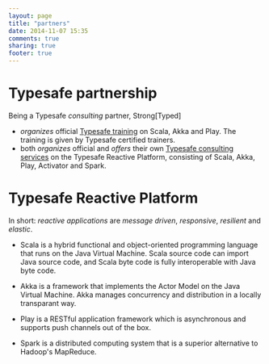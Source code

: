 ```yaml
---
layout: page
title: "partners"
date: 2014-11-07 15:35
comments: true
sharing: true
footer: true
---
```


Typesafe partnership
====================

Being a Typesafe _consulting_ partner, Strong[Typed]

* _organizes_ official [Typesafe training](https://typesafe.com/how/training) on Scala, Akka and Play. The training is given by Typesafe certified trainers.
* both _organizes_ official and _offers_ their own [Typesafe consulting services](https://typesafe.com/how/consulting) on the Typesafe Reactive Platform, consisting of Scala, Akka, Play, Activator and Spark.

Typesafe Reactive Platform
==========================

In short: _reactive applications_ are _message driven_, _responsive_, _resilient_ and _elastic_.

* Scala is a hybrid functional and object-oriented programming language that runs on the Java Virtual Machine. Scala source code can import Java source code, and Scala byte code is fully interoperable with Java byte code.

* Akka is a framework that implements the Actor Model on the Java Virtual Machine. Akka manages concurrency and distribution in a locally transparant way. 

* Play is a RESTful application framework which is asynchronous and supports push channels out of the box.

* Spark is a distributed computing system that is a superior alternative to Hadoop's MapReduce.


